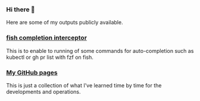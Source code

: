 ### Hi there 👋

Here are some of my outputs publicly available.

### [fish completion interceptor](https://github.com/at-ishikawa/fish-completion-interceptor)

This is to enable to running of some commands for auto-completion such as kubectl or gh pr list with fzf on fish.

###  [My GitHub pages](https://at-ishikawa.github.io/)

This is just a collection of what I've learned time by time for the developments and operations.
